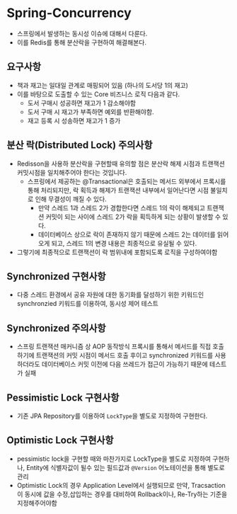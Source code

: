# Spring-Concurrency
- 스프링에서 발생하는 동시성 이슈에 대해서 다룬다.
- 이를 Redis를 통해 분산락을 구현하여 해결해본다.

## 요구사항
- 책과 재고는 일대일 관계로 매핑되어 있음 (하나의 도서당 1의 재고)
- 이를 바탕으로 도출할 수 있는 Core 비즈니스 로직 다음과 같다.
  - 도서 구매시 성공하면 재고가 1 감소해야함
  - 도서 구매 시 재고가 부족하면 예외를 반환해야함.
  - 재고 등록 시 성송하면 재고가 1 증가

## 분산 락(Distributed Lock) 주의사항
- Redisson을 사용하 분산락을 구현할때 유의할 점은 분산락 해제 시점과 트랜잭션 커밋시점을 일치해주어야 한다는 것입니다.
  - 스프링에서 제공하는 @Transactional은 호출되는 메서드 외부에서 프록시를 통해 처리되지만, 락 획득과 해제가 트랜잭션 내부에서 일어난다면 시점 불일치로 인해 무결성이 깨질 수 있다.
    - 만약 스레드 1과 스레드 2가 경합한다면 스레드 1의 락이 해제되고 트랜잭션 커밋이 되는 사이에 스레드 2가 락을 획득하게 되는 상황이 발생할 수 있다.
    - 데이터베이스 상으로 락이 존재하지 않기 때문에 스레드 2는 데이터를 읽어오게 되고, 스레드 1의 변경 내용은 최종적으로 유실될 수 있다. 
- 그렇기에 최종적으로 트랜잭션이 락 범위내에 포함되도록 로직을 구성하여야함 

## Synchronized 구현사항
- 다중 스레드 환경에서 공유 자원에 대한 동기화를 달성하기 위한 키워드인 synchronzied 키워드를 이용하여, 동시성 제어 테스트

## Synchronized 주의사항
- 스프링 트랜잭션 매커니즘 상 AOP 동작방식 프록시를 통해서 메서드를 직접 호출하기에 트랜잭션의 커밋 시점이 메서드 호출 후이고  synchronized 키워드를 사용하더라도 데이터베이스 커밋 이전에 다음 쓰레드가 접근이 가능하기 때문에 테스트가 실패

## Pessimistic Lock 구현사항
- 기존 JPA Repository를 이용하여 `LockType`을 별도로 지정하여 구현한다.

## Optimistic Lock 구현사항
- pessimistic lock을 구현할 때와 마찬가지로 LockType을 별도로 지정하여 구현하나, Entity에 식별자값이 될수 있는 필드값과 `@Version` 어노테이션을 통해 별도로 관리
- Optimistic Lock의 경우 Application Level에서 실행되므로 만약, Tracsaction이 동시에 값을 수정,삽입하는 경우를 대비하여 Rollback이나, Re-Try하는 기준을 지정해주어야함